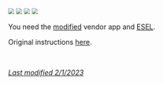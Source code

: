 <img src="../../images/hamburger_menu.png" style="zoom:75%;" />  
<img src="../../images/M-S.png" style="zoom:75%;" />  
<img src="../../images/M-S-HDS.png" style="zoom:75%;" />  
<img src="../images/M-S-HDSlistH.png" style="zoom:75%;" />

You need the [modified](https://cr4ck3d3v3r53n53.club/) vendor app and [ESEL](https://github.com/BernhardRo/Esel/releases).

Original instructions [here](https://github.com/BernhardRo/Esel).

</br>

[*Last modified 2/1/2023*](https://github.com/NightscoutFoundation/xDrip/releases/tag/2022.01.28)
